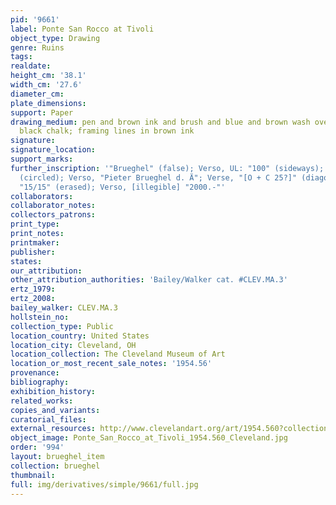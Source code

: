 ```yaml
---
pid: '9661'
label: Ponte San Rocco at Tivoli
object_type: Drawing
genre: Ruins
tags: 
realdate: 
height_cm: '38.1'
width_cm: '27.6'
diameter_cm: 
plate_dimensions: 
support: Paper
drawing_medium: pen and brown ink and brush and blue and brown wash over traces of
  black chalk; framing lines in brown ink
signature: 
signature_location: 
support_marks: 
further_inscription: '"Brueghel" (false); Verso, UL: "100" (sideways); Verso, "13"
  (circled); Verso, "Pieter Brueghel d. Ä"; Verse, "[O + C 25?]" (diagonally); Verso,
  "15/15" (erased); Verso, [illegible] "2000.-"'
collaborators: 
collaborator_notes: 
collectors_patrons: 
print_type: 
print_notes: 
printmaker: 
publisher: 
states: 
our_attribution: 
other_attribution_authorities: 'Bailey/Walker cat. #CLEV.MA.3'
ertz_1979: 
ertz_2008: 
bailey_walker: CLEV.MA.3
hollstein_no: 
collection_type: Public
location_country: United States
location_city: Cleveland, OH
location_collection: The Cleveland Museum of Art
location_or_most_recent_sale_notes: '1954.56'
provenance: 
bibliography: 
exhibition_history: 
related_works: 
copies_and_variants: 
curatorial_files: 
external_resources: http://www.clevelandart.org/art/1954.560?collection_search_query=1954.56&op=search&form_build_id=form-qM5s0TvTYsoqpv3U3avh4DdRE3M8N6k6Vs34jHoTRG0&form_id=clevelandart_collection_search_form
object_image: Ponte_San_Rocco_at_Tivoli_1954.560_Cleveland.jpg
order: '994'
layout: brueghel_item
collection: brueghel
thumbnail: 
full: img/derivatives/simple/9661/full.jpg
---
```

